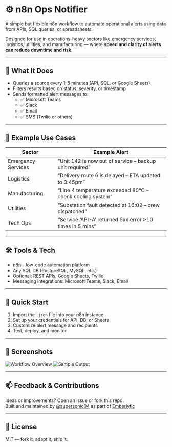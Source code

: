 # ⚙️ n8n Ops Notifier

A simple but flexible n8n workflow to automate operational alerts using data from APIs, SQL queries, or spreadsheets.

Designed for use in operations-heavy sectors like emergency services, logistics, utilities, and manufacturing — where **speed and clarity of alerts can reduce downtime and risk**.

---

## 🔄 What It Does

- Queries a source every 1–5 minutes (API, SQL, or Google Sheets)
- Filters results based on status, severity, or timestamp
- Sends formatted alert messages to:
  - ✅ Microsoft Teams
  - ✅ Slack
  - ✅ Email
  - ✅ SMS (Twilio or others)

---

## 🧠 Example Use Cases

| Sector              | Example Alert                                                       |
|---------------------|----------------------------------------------------------------------|
| Emergency Services  | “Unit 142 is now out of service – backup unit required”               |
| Logistics           | “Delivery route 6 is delayed – ETA updated to 3:45pm”              |
| Manufacturing       | “Line 4 temperature exceeded 80°C – check cooling system”          |
| Utilities           | “Substation fault detected at 16:02 – crew dispatched”             |
| Tech Ops            | “Service ‘API-A’ returned 5xx error >10 times in 5 mins”           |

---

## 🛠️ Tools & Tech

- [n8n](https://n8n.io) – low-code automation platform
- Any SQL DB (PostgreSQL, MySQL, etc.)
- Optional: REST APIs, Google Sheets, Twilio
- Messaging integrations: Microsoft Teams, Slack, Email

---

## 🚀 Quick Start

1. Import the `.json` file into your n8n instance
2. Set up your credentials for API, DB, or Sheets
3. Customize alert message and recipients
4. Test, deploy, and monitor

---

## 📸 Screenshots

![Workflow Overview](./screenshots/flow-overview.png)
![Sample Output](./screenshots/sample-output.png)

---

## 📫 Feedback & Contributions

Ideas or improvements? Open an issue or fork this repo.  
Built and maintained by [@supersonic04](https://github.com/supersonic04) as part of [Emberlytic](https://emberlytic.com)

---

## 🔐 License

MIT — fork it, adapt it, ship it.
